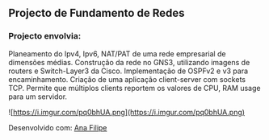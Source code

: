 ## Projecto de Fundamento de Redes

### Projecto envolvia:

Planeamento do Ipv4, Ipv6, NAT/PAT de uma rede empresarial de dimensões médias.
Construção da rede no GNS3, utilizando imagens de routers e Switch-Layer3 da Cisco.
Implementação de OSPFv2 e v3 para encaminhamento.
Criação de uma aplicação client-server com sockets TCP. Permite que múltiplos clients reportem os valores de CPU, RAM usage para um servidor.

![https://i.imgur.com/pq0bhUA.png](https://i.imgur.com/pq0bhUA.png)

Desenvolvido com: [Ana Filipe](https://github.com/AnaaFilipe)
